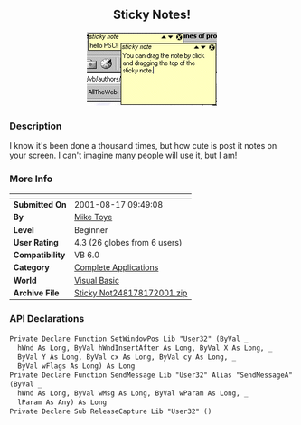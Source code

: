 ﻿<div align="center">

## Sticky Notes\!

<img src="PIC200181751174731.gif">
</div>

### Description

I know it's been done a thousand times, but how cute is post it notes on your screen. I can't imagine many people will use it, but I am!
 
### More Info
 


<span>             |<span>
---                |---
**Submitted On**   |2001-08-17 09:49:08
**By**             |[Mike Toye](https://github.com/Planet-Source-Code/PSCIndex/blob/master/ByAuthor/mike-toye.md)
**Level**          |Beginner
**User Rating**    |4.3 (26 globes from 6 users)
**Compatibility**  |VB 6\.0
**Category**       |[Complete Applications](https://github.com/Planet-Source-Code/PSCIndex/blob/master/ByCategory/complete-applications__1-27.md)
**World**          |[Visual Basic](https://github.com/Planet-Source-Code/PSCIndex/blob/master/ByWorld/visual-basic.md)
**Archive File**   |[Sticky Not248178172001\.zip](https://github.com/Planet-Source-Code/mike-toye-sticky-notes__1-26297/archive/master.zip)

### API Declarations

```
Private Declare Function SetWindowPos Lib "User32" (ByVal _
  hWnd As Long, ByVal hWndInsertAfter As Long, ByVal X As Long, _
  ByVal Y As Long, ByVal cx As Long, ByVal cy As Long, _
  ByVal wFlags As Long) As Long
Private Declare Function SendMessage Lib "User32" Alias "SendMessageA" (ByVal _
  hWnd As Long, ByVal wMsg As Long, ByVal wParam As Long, _
  lParam As Any) As Long
Private Declare Sub ReleaseCapture Lib "User32" ()
```





